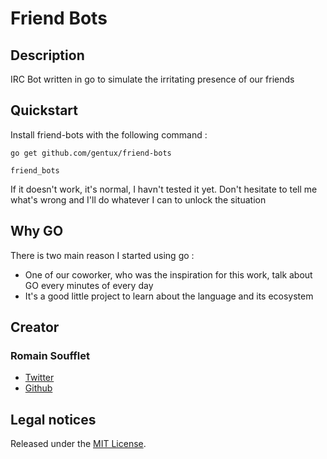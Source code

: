 Friend Bots
===========

## Description ##

IRC Bot written in go to simulate the irritating presence of our friends

## Quickstart ##

Install friend-bots with the following command :

```
go get github.com/gentux/friend-bots

friend_bots
```

If it doesn't work, it's normal, I havn't tested it yet.
Don't hesitate to tell me what's wrong and I'll do whatever I can to unlock the situation

## Why GO ##

There is two main reason I started using go :

* One of our coworker, who was the inspiration for this work, talk about GO every minutes of every day
* It's a good little project to learn about the language and its ecosystem

## Creator ##

### Romain Soufflet ###

* [Twitter](http://twitter.com/Romain_Soufflet)
* [Github](http://github.com/Gentux)

## Legal notices ##

Released under the [MIT License](http://www.opensource.org/licenses/mit-license.php).
